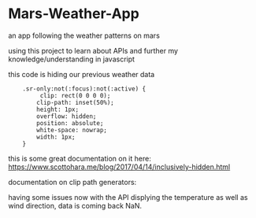 # Mars-Weather-App
an app following the weather patterns on mars

using this project to learn about APIs and further my knowledge/understanding in javascript



this code is hiding our previous weather data 

``` 
    .sr-only:not(:focus):not(:active) {
         clip: rect(0 0 0 0);
        clip-path: inset(50%);
        height: 1px;
        overflow: hidden;
        position: absolute;
        white-space: nowrap;
        width: 1px;
    }
```

this is some great documentation on it here: https://www.scottohara.me/blog/2017/04/14/inclusively-hidden.html

documentation on clip path generators:


having some issues now with the API displying the temperature as well as wind direction, data is coming back NaN.
